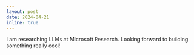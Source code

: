 ```yaml
---
layout: post
date: 2024-04-21
inline: true
---
```


I am researching LLMs at Microsoft Research. Looking forward to building something really cool!